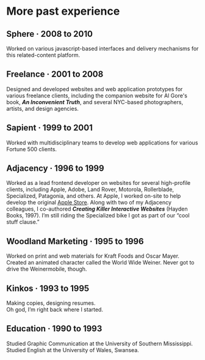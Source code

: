 # More past experience

## **Sphere** · 2008 to 2010

Worked on various javascript-based interfaces and delivery mechanisms for this related-content platform.

## **Freelance** · 2001 to 2008

Designed and developed websites and web application prototypes for various freelance clients, including the companion website for Al Gore's book, <em>**An Inconvenient Truth**</em>, and several NYC-based photographers, artists, and design agencies.

## **Sapient** · 1999 to 2001

Worked with multidisciplinary teams to develop web applications for various Fortune 500 clients.

## **Adjacency** · 1996 to 1999

Worked as a lead frontend developer on websites for several high-profile clients, including Apple, Adobe, Land Rover, Motorola, Rollerblade, Specialized, Patagonia, and others. At Apple, I worked on-site to help develop the original [Apple Store](https://store.apple.com). Along with two of my Adjacency colleagues, I co-authored <em>**Creating Killer Interactive Websites**</em> (Hayden Books, 1997). I’m still riding the Specialized bike I got as part of our “cool stuff clause.”

## **Woodland Marketing** · 1995 to 1996

Worked on print and web materials for Kraft Foods and Oscar Mayer. Created an animated character called the World Wide Weiner. Never got to drive the Weinermobile, though.

## **Kinkos** · 1993 to 1995

Making copies, designing resumes.<br/>Oh god, I’m right back where I started.

## **Education** · 1990 to 1993

Studied Graphic Communication at the University of Southern Mississippi. Studied English at the University of Wales, Swansea.
